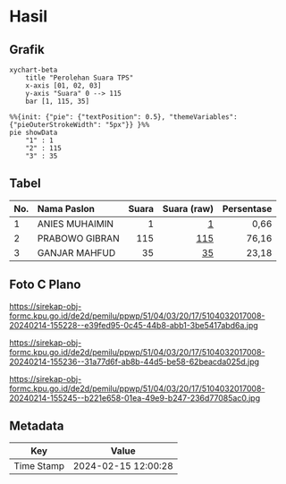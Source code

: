 # Hasil

## Grafik

```mermaid
xychart-beta
    title "Perolehan Suara TPS"
    x-axis [01, 02, 03]
    y-axis "Suara" 0 --> 115
    bar [1, 115, 35]
```

```mermaid
%%{init: {"pie": {"textPosition": 0.5}, "themeVariables": {"pieOuterStrokeWidth": "5px"}} }%%
pie showData
    "1" : 1
    "2" : 115
    "3" : 35
```

## Tabel

| No. | Nama Paslon    | Suara | Suara (raw) | Persentase |
|:--- |:-------------- | -----:| -----------:| ----------:|
| 1   | ANIES MUHAIMIN | 1     | [1][p-1]    | 0,66       |
| 2   | PRABOWO GIBRAN | 115   | [115][p-2]  | 76,16      |
| 3   | GANJAR MAHFUD  | 35    | [35][p-3]   | 23,18      |


[p-1]: https://github.com/gigit-pemilu/pemilu-2024-51-bali/blob/main/pilpres/hitung-suara/sub/51-bali/sub/04-gianyar/sub/03-gianyar/sub/2017-tegal-tugu/sub/008-tps/sub/paslon-1.txt
[p-2]: https://github.com/gigit-pemilu/pemilu-2024-51-bali/blob/main/pilpres/hitung-suara/sub/51-bali/sub/04-gianyar/sub/03-gianyar/sub/2017-tegal-tugu/sub/008-tps/sub/paslon-2.txt
[p-3]: https://github.com/gigit-pemilu/pemilu-2024-51-bali/blob/main/pilpres/hitung-suara/sub/51-bali/sub/04-gianyar/sub/03-gianyar/sub/2017-tegal-tugu/sub/008-tps/sub/paslon-3.txt

## Foto C Plano

https://sirekap-obj-formc.kpu.go.id/de2d/pemilu/ppwp/51/04/03/20/17/5104032017008-20240214-155228--e39fed95-0c45-44b8-abb1-3be5417abd6a.jpg

https://sirekap-obj-formc.kpu.go.id/de2d/pemilu/ppwp/51/04/03/20/17/5104032017008-20240214-155236--31a77d6f-ab8b-44d5-be58-62beacda025d.jpg

https://sirekap-obj-formc.kpu.go.id/de2d/pemilu/ppwp/51/04/03/20/17/5104032017008-20240214-155245--b221e658-01ea-49e9-b247-236d77085ac0.jpg


## Metadata

| Key        | Value               |
| ---------- | ------------------- |
| Time Stamp | 2024-02-15 12:00:28 |



